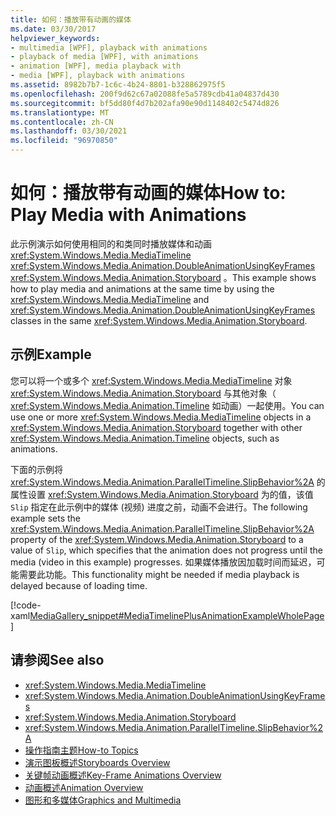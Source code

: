 ```yaml
---
title: 如何：播放带有动画的媒体
ms.date: 03/30/2017
helpviewer_keywords:
- multimedia [WPF], playback with animations
- playback of media [WPF], with animations
- animation [WPF], media playback with
- media [WPF], playback with animations
ms.assetid: 8982b7b7-1c6c-4b24-8801-b328862975f5
ms.openlocfilehash: 200f9d62c67a02088fe5a5789cdb41a04837d430
ms.sourcegitcommit: bf5dd80f4d7b202afa90e90d1148402c5474d826
ms.translationtype: MT
ms.contentlocale: zh-CN
ms.lasthandoff: 03/30/2021
ms.locfileid: "96970850"
---
```

# <a name="how-to-play-media-with-animations"></a><span data-ttu-id="feee2-102">如何：播放带有动画的媒体</span><span class="sxs-lookup"><span data-stu-id="feee2-102">How to: Play Media with Animations</span></span>
<span data-ttu-id="feee2-103">此示例演示如何使用相同的和类同时播放媒体和动画 <xref:System.Windows.Media.MediaTimeline> <xref:System.Windows.Media.Animation.DoubleAnimationUsingKeyFrames> <xref:System.Windows.Media.Animation.Storyboard> 。</span><span class="sxs-lookup"><span data-stu-id="feee2-103">This example shows how to play media and animations at the same time by using the <xref:System.Windows.Media.MediaTimeline> and <xref:System.Windows.Media.Animation.DoubleAnimationUsingKeyFrames> classes in the same <xref:System.Windows.Media.Animation.Storyboard>.</span></span>  
  
## <a name="example"></a><span data-ttu-id="feee2-104">示例</span><span class="sxs-lookup"><span data-stu-id="feee2-104">Example</span></span>  
 <span data-ttu-id="feee2-105">您可以将一个或多个 <xref:System.Windows.Media.MediaTimeline> 对象 <xref:System.Windows.Media.Animation.Storyboard> 与其他对象（ <xref:System.Windows.Media.Animation.Timeline> 如动画）一起使用。</span><span class="sxs-lookup"><span data-stu-id="feee2-105">You can use one or more <xref:System.Windows.Media.MediaTimeline> objects in a <xref:System.Windows.Media.Animation.Storyboard> together with other <xref:System.Windows.Media.Animation.Timeline> objects, such as animations.</span></span>  
  
 <span data-ttu-id="feee2-106">下面的示例将 <xref:System.Windows.Media.Animation.ParallelTimeline.SlipBehavior%2A> 的属性设置 <xref:System.Windows.Media.Animation.Storyboard> 为的值，该值 `Slip` 指定在此示例中的媒体 (视频) 进度之前，动画不会进行。</span><span class="sxs-lookup"><span data-stu-id="feee2-106">The following example sets the <xref:System.Windows.Media.Animation.ParallelTimeline.SlipBehavior%2A> property of the <xref:System.Windows.Media.Animation.Storyboard> to a value of `Slip`, which specifies that the animation does not progress until the media (video in this example) progresses.</span></span> <span data-ttu-id="feee2-107">如果媒体播放因加载时间而延迟，可能需要此功能。</span><span class="sxs-lookup"><span data-stu-id="feee2-107">This functionality might be needed if media playback is delayed because of loading time.</span></span>  
  
 [!code-xaml[MediaGallery_snippet#MediaTimelinePlusAnimationExampleWholePage](~/samples/snippets/csharp/VS_Snippets_Wpf/MediaGallery_snippet/CSharp/MediaTimelinePlusAnimationExample.xaml#mediatimelineplusanimationexamplewholepage)]  
  
## <a name="see-also"></a><span data-ttu-id="feee2-108">请参阅</span><span class="sxs-lookup"><span data-stu-id="feee2-108">See also</span></span>

- <xref:System.Windows.Media.MediaTimeline>
- <xref:System.Windows.Media.Animation.DoubleAnimationUsingKeyFrames>
- <xref:System.Windows.Media.Animation.Storyboard>
- <xref:System.Windows.Media.Animation.ParallelTimeline.SlipBehavior%2A>
- [<span data-ttu-id="feee2-109">操作指南主题</span><span class="sxs-lookup"><span data-stu-id="feee2-109">How-to Topics</span></span>](audio-and-video-how-to-topics.md)
- [<span data-ttu-id="feee2-110">演示图板概述</span><span class="sxs-lookup"><span data-stu-id="feee2-110">Storyboards Overview</span></span>](storyboards-overview.md)
- [<span data-ttu-id="feee2-111">关键帧动画概述</span><span class="sxs-lookup"><span data-stu-id="feee2-111">Key-Frame Animations Overview</span></span>](key-frame-animations-overview.md)
- [<span data-ttu-id="feee2-112">动画概述</span><span class="sxs-lookup"><span data-stu-id="feee2-112">Animation Overview</span></span>](animation-overview.md)
- [<span data-ttu-id="feee2-113">图形和多媒体</span><span class="sxs-lookup"><span data-stu-id="feee2-113">Graphics and Multimedia</span></span>](index.md)

